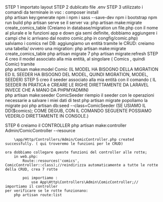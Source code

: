 STEP 1 
    importato layout
STEP 2
    dublicato file .env
STEP 3
    utilizzato i comandi da terminale in vsc : 
        composer install  
        php artisan key:generate
        npm i
        npm i sass --save-dev
        npm i bootstrap
        npm run build
        php artisan serve
            se il server va:
                php artisan make:migrate create_comics_table       (Creiamo in database/migration un file.php con il nome al plurale e le funzioni app e down gia semi definite, 
                                                                    dobbiamo aggiungere i campi che ic arrivano dal nostro comic.php in congfig/comic.php)     
        salviamo i comics nel DB:
            aggiungiamo un entità tramite le CRUD:
                creiamo una tabella/ ovvero una migration:
                    php artisan make:migrate create_comics_table
                    php artisan migrate   7 php artisan migrate:refresh
STEP 4 
    creo il model associato alla mia entità, al singolare ( Comics , quindi Comic) tramite     
             php artisan make:model Comic
        (IL MODEL HA BISOGNO DELLA MIGRATION ED IL SEEDER HA BISOGNO DEL MODEL, QUINDI    MIGRATION, MODEL, SEEDER)
STEP 5 
    creo il seeder associato alla mia entità con il comando    ( IL SEEDER IN PRATICA è CREARE LE RIGHE DIRETTAMENTE DA LARAVEL INVECE CHE A MANO DA PHPMYADMIN)  
            php artisan make:seeder ComicSeeder
    riempio il seeder con le operazioni necessarie a salvare i miei dati di test
                php artisan migrate
    popoliamo la migrate
    poi     php artisan db:seed --class=ComicSeeder  (SE USIAMO IL DD($comics); COME DEGUB, CON IL COMANDO SEGUENTE POSSIAMO VEDERLO DIRETTAMENTE IN CONSOLE.) 

STEP 6
    creiamo il CONTROLLER
        php artisan make:controller Admin/ComicController --resource


        \app/Http/Controllers/Admin/ComicController.php created successfully. ( qui troveremo le funzioni per le CRUD)

    ora dobbiamo collegare queste funzioni del controller alle rotte;
        in web.php:
            Route::resources('comics', ComicController::class);//reindirizza automaticamente a tutte le rotte della CRUD, crea 7 rotte

            poi importiamo :
                use App\Http\Controllers\Admin\ComicController;// importiamo il controller
    per verificare se le rotte funzionano:
        php artisan route:list